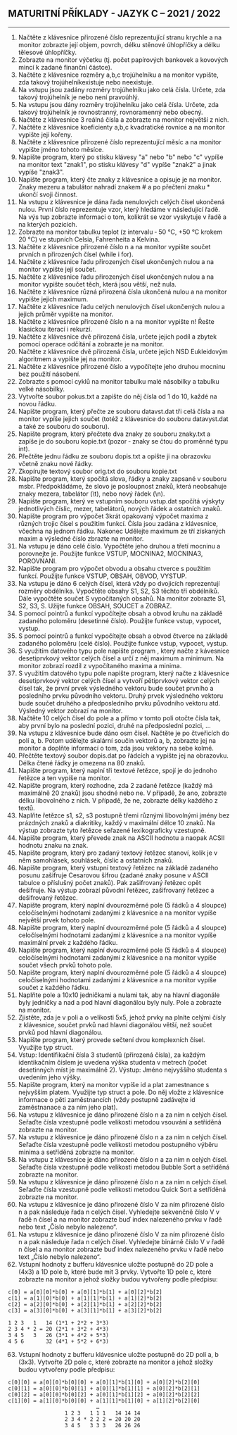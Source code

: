 ## MATURITNÍ PŘÍKLADY \- JAZYK C – 2021 / 2022
---
1. Načtěte z klávesnice přirozené číslo reprezentující stranu krychle a na monitor zobrazte její objem, povrch, délku stěnové úhlopříčky a délku tělesové úhlopříčky&period;
2. Zobrazte na monitor výčetku (tj&period; počet papírových bankovek a kovových mincí k zadané finanční částce)&period;
3. Načtěte z klávesnice rozměry a,b,c trojúhelníku a na monitor vypište, zda takový trojúhelníkexistuje nebo neexistuje&period;
4. Na vstupu jsou zadány rozměry trojúhelníku jako celá čísla&period; Určete, zda takový trojúhelník je nebo není pravoúhlý&period;
5. Na vstupu jsou dány rozměry trojúhelníku jako celá čísla&period; Určete, zda takový trojúhelník je rovnostranný, rovnoramenný nebo obecný&period;
6. Načtěte z klávesnice 3 reálná čísla a zobrazte na monitor největší z nich&period;
7. Načtěte z klávesnice koeficienty a,b,c kvadratické rovnice a na monitor vypište její kořeny&period;
8. Načtěte z klávesnice přirozené číslo reprezentující měsíc a na monitor vypište jméno tohoto měsíce&period;
9. Napište program, který po stisku klávesy &quot;a&quot; nebo &quot;b&quot; nebo &quot;c&quot; vypíše na monitor text &quot;znak1&quot;, po stisku klávesy &quot;d&quot; vypíše &quot;znak2&quot; a jinak vypíše &quot;znak3&quot;&period;
10. Napište program, který čte znaky z klávesnice a opisuje je na monitor&period; Znaky mezeru a tabulátor nahradí znakem &#35; a po přečtení znaku &ast; ukončí svoji činnost&period;
11. Na vstupu z klávesnice je dána řada nenulových celých čísel ukončená nulou&period; První číslo reprezentuje vzor, který hledáme v následující řadě&period; Na výs tup zobrazte informaci o tom, kolikrát se vzor vyskytuje v řadě a na kterých pozicích&period;
12. Zobrazte na monitor tabulku teplot (z intervalu &hyphen; 50 °C, +50 °C krokem 20 °C) ve stupních Celsia, Fahrenheita a Kelvina&period;
13. Načtěte z klávesnice přirozené číslo n a na monitor vypište součet prvních n přirozených čísel (while i for)&period;
14. Načtěte z klávesnice řadu přirozených čísel ukončených nulou a na monitor vypište její součet&period;
15. Načtěte z klávesnice řadu přirozených čísel ukončených nulou a na monitor vypište součet těch, která jsou větší, než nula&period;
16. Načtěte z klávesnice různá přirozená čísla ukončená nulou a na monitor vypište jejich maximum&period;
17. Načtěte z klávesnice řadu celých nenulových čísel ukončených nulou a jejich průměr vypište na monitor&period;
18. Načtěte z klávesnice přirozené číslo n a na monitor vypište n! Řešte klasickou iterací i rekurzí&period;
19. Načtěte z klávesnice dvě přirozená čísla, určete jejich podíl a zbytek pomocí operace odčítání a zobrazte je na monitor&period;
20. Načtěte z klávesnice dvě přirozená čísla, určete jejich NSD Eukleidovým algoritmem a vypište jej na monitor&period;
21. Načtěte z klávesnice přirozené číslo a vypočítejte jeho druhou mocninu bez použití násobení&period;
22. Zobrazte s pomocí cyklů na monitor tabulku malé násobilky a tabulku velké násobilky&period;
23. Vytvořte soubor pokus&period;txt a zapište do něj čísla od 1 do 10, každé na novou řádku&period;
24. Napište program, který přečte ze souboru datavst&period;dat tři celá čísla a na monitor vypíše jejich součet (totéž z klávesnice do souboru datavyst&period;dat a také ze souboru do souboru)&period;
25. Napište program, který přečtete dva znaky ze souboru znaky&period;txt a zapíše je do souboru kopie&period;txt (pozor &hyphen; znaky se čtou do proměnné typu int)&period;
26. Přečtěte jednu řádku ze souboru dopis&period;txt a opište ji na obrazovku včetně znaku nové řádky&period;
27. Zkopírujte textový soubor orig&period;txt do souboru kopie&period;txt
28. Napište program, který spočítá slova, řádky a znaky zapsané v souboru msbr&period; Předpokládáme, že slovo je posloupnost znaků, která neobsahuje znaky mezera, tabelátor (&bsol;t), nebo nový řádek (&bsol;n)&period;
29. Napište program, který ve vstupním souboru vstup&period;dat spočítá výskyty jednotlivých číslic, mezer, tabelátorů, nových řádek a ostatních znaků&period;
30. Napište program pro výpočet 3krát opakovaný výpočet maxima z různých trojic čísel s použitím funkcí&period; Čísla jsou zadána z klávesnice, včechna na jednom řádku&period; Nakonec Udělejte maximum ze tří získaných maxim a výsledné číslo zbrazte na monitor&period;
31. Na vstupu je dáno celé číslo&period; Vypočtěte jeho druhou a třetí mocninu a porovnejte je&period; Použijte funkce VSTUP, MOCNINA2, MOCNINA3, POROVNANI&period;
32. Napište program pro výpočet obvodu a obsahu ctverce s použitím funkcí&period; Použijte funkce VSTUP, OBSAH, OBVOD, VYSTUP&period;
33. Na vstupu je dáno 6 celých čísel, která vždy po dvojicích reprezentují rozměry obdélníka&period; Vypočtěte obsahy S1, S2, S3 těchto tří obdélníků. Dále vypočtěte součet S  vypočítaných obsahů&period; Na monitor zobrazte S1, S2, S3, S&period; Užijte funkce OBSAH, SOUCET a ZOBRAZ&period;
34. S pomocí pointrů a funkcí vypočítejte obsah a obvod kruhu na základě zadaného poloměru (desetinné číslo)&period; Použijte funkce vstup, vypocet, vystup&period;
35. S pomocí pointrů a funkcí vypočítejte obsah a obvod čtverce na základě zadaného poloměru (celé číslo)&period; Použijte funkce vstup, vypocet, vystup&period;
36. S využitím datového typu pole napište program , který načte z kávesnice desetiprvkový vektor celých čísel a určí z něj maximum a minimum&period; Na monitor zobrazí rozdíl z vypočítaného maxima a minima&period;
37. S využitím datového typu pole napište program, který načte z klávesnice desetiprvkový vektor celých čísel a vytvoří pětiprvkový vektor celých čísel tak, že první prvek výsledného vektoru bude součet prvního a posledního prvku původního vektoru&period; Druhý prvek výsledného vektoru bude součet druhého a předposledního prvku původního vektoru atd&period; Výsledný vektor zobrazí na monitor&period;
38. Načtěte 10 celých čísel do pole a a přímo v tomto poli otočte čísla tak, aby první bylo na poslední pozici, druhé na předposlední pozici, …
39. Na vstupu z klávesnice bude dáno osm čísel&period; Načtěte je po čtveřicích do polí a, b&period; Potom udělejte skalární součin vektorů a, b, zobrazte jej na monitor a doplňte informací o tom, zda jsou vektory na sebe kolmé&period;
40. Přečtěte textový soubor dopis&period;dat po řádcích a vypište jej na obrazovku&period; Délka čtené řádky je omezena na 80 znaků&period;
41. Napište program, který naplní tři textové řetězce, spojí je do jednoho řetězce a ten vypíše na monitor&period;
42. Napište program, který rozhodne, zda 2 zadané řetězce (každý má maximálně 20 znaků) jsou shodné nebo ne&period; V případě, že ano, zobrazte délku libovolného z nich&period; V případě, že ne, zobrazte délky každého z textů&period;
43. Naplňte řetězce s1, s2, s3 postupně třemi různými libovolnými jmény bez prázdných znaků a diakritiky, každý v maximální délce 10 znaků&period; Na výstup zobrazte tyto řetězce seřazené lexikograficky vzestupně&period;
44. Napište program, který převede znak na ASCII hodnotu a naopak ACSII hodnotu znaku na znak&period;
45. Napište program, který pro zadaný textový řetězec stanoví, kolik je v něm samohlásek, souhlásek, číslic a ostatních znaků&period;
46. Napište program, který vstupní textový řetězec na základě zadaného posunu zašifruje Cesarovou šifrou (zadané znaky posune v ASCII tabulce o příslušný počet znaků)&period; Pak zašifrovaný řetězec opět dešifruje&period; Na výstup zobrazí původní řetězec, zašifrovaný řetězec a dešifrovaný řetězec&period;
47. Napište program, který naplní dvourozměrné pole (5 řádků a 4 sloupce) celočíselnými hodnotami zadanými z klávesnice a na monitor vypíše největší prvek tohoto pole&period;
48. Napište program, který naplní dvourozměrné pole (5 řádků a 4 sloupce) celočíselnými hodnotami zadanými z klávesnice a na monitor vypíše maximální prvek z každého řádku&period;
49. Napište program, který naplní dvourozměrné pole (5 řádků a 4 sloupce) celočíselnými hodnotami zadanými z klávesnice a na monitor vypíše součet všech prvků tohoto pole&period;
50. Napište program, který naplní dvourozměrné pole (5 řádků a 4 sloupce) celočíselnými hodnotami zadanými z klávesnice a na monitor vypíše součet z každého řádku&period;
51. Naplňte pole a 10x10 jedničkami a nulami tak, aby na hlavní diagonále byly jedničky a nad a pod hlavní diagonálou byly nuly&period; Pole a zobrazte na monitor&period;
52. Zjistěte, zda je v poli a o velikosti 5x5, jehož prvky na plníte celými čísly z klávesnice, součet prvků nad hlavní diagonálou větší, než součet prvků pod hlavní diagonálou&period;
53. Napište program, který provede sečtení dvou komplexních čísel&period; Využijte typ struct&period;
54. Vstup: Identifikační čísla 3 studentů (přirozená čísla), za každým identikačním číslem je uvedena výška studenta v metrech (počet desetinných míst je maximálně 2)&period; Výstup: Jméno nejvyššího studenta s uvedením jeho výšky&period;
55. Napište program, který na monitor vypíše id a plat zamestnance s nejvyšším platem&period; Využijte typ struct a pole&period; Do něj vložte z klávesnice informace o pěti zaměstnancích (vždy postupně zadávejte id zaměstnanace a za ním jeho plat)&period;
56. Na vstupu z klávesnice je dáno přirozené číslo n a za ním n celých čísel&period; Seřaďte čísla vzestupně podle velikosti metodou vsouvání a setříděná zobrazte na monitor&period;
57. Na vstupu z klávesnice je dáno přirozené číslo n a za ním n celých čísel&period; Seřaďte čísla vzestupně podle velikosti metodou postupného výběru minima a setříděná zobrazte na monitor&period;
58. Na vstupu z klávesnice je dáno přirozené číslo n a za ním n celých čísel&period; Seřaďte čísla vzestupně podle velikosti metodou Bubble Sort a setříděná zobrazte na monitor&period;
59. Na vstupu z klávesnice je dáno přirozené číslo n a za ním n celých čísel&period; Seřaďte čísla vzestupně podle velikosti metodou Quick Sort a setříděná zobrazte na monitor&period;
60. Na vstupu z klávesnice je dáno přirozené číslo V za ním přirozené číslo n a pak následuje řada n celých čísel&period; Vyhledejte sekvenčně číslo V v řadě n čísel a na monitor zobrazte buď index nalezeného prvku v řadě nebo text „Číslo nebylo nalezeno“&period;
61. Na vstupu z klávesnice je dáno přirozené číslo V za ním přirozené číslo n a pak následuje řada n celých čísel&period; Vyhledejte binárně číslo V v řadě n čísel a na monitor zobrazte buď index nalezeného prvku v řadě nebo text „Číslo nebylo nalezeno“&period;
62. Vstupní hodnoty z bufferu klávesnice uložte postupně do 2D pole a (4x3) a 1D pole b, které bude mít 3 prvky&period; Vytvořte 1D pole c, které zobrazte na monitor a jehož složky budou vytvořeny podle předpisu:

```
c[0] = a[0][0]*b[0] + a[0][1]*b[1] + a[0][2]*b[2]
c[1] = a[1][0]*b[0] + a[1][1]*b[1] + a[1][2]*b[2]
c[2] = a[2][0]*b[0] + a[2][1]*b[1] + a[2][2]*b[2]
c[3] = a[3][0]*b[0] + a[3][1]*b[1] + a[3][2]*b[2]

1 2 3   1   14 (1*1 + 2*2 + 3*3)
2 3 4 * 2 = 20 (2*1 + 3*2 + 4*3)
3 4 5   3   26 (3*1 + 4*2 + 5*3)
4 5 6       32 (4*1 + 5*2 + 6*3) 
```

63. Vstupní hodnoty z bufferu klávesnice uložte postupně do 2D polí a, b (3x3). Vytvořte 2D pole c, které zobrazte na monitor a jehož složky budou vytvořeny podle předpisu:
```
c[0][0] = a[0][0]*b[0][0] + a[0][1]*b[1][0] + a[0][2]*b[2][0]
c[0][1] = a[0][0]*b[0][1] + a[0][1]*b[1][1] + a[0][2]*b[2][1]
c[0][2] = a[0][0]*b[0][2] + a[0][1]*b[1][2] + a[0][2]*b[2][2]
c[1][0] = a[1][0]*b[0][0] + a[1][1]*b[1][0] + a[1][2]*b[2][0]
                            …
                  1 2 3   1 1 1   14 14 14
                  2 3 4 * 2 2 2 = 20 20 20
                  3 4 5   3 3 3   26 26 26
```